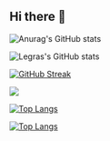 ## Hi there 👋

![Anurag's GitHub stats](https://github-readme-stats.vercel.app/api?username=lucaslegramante&theme=merko&show_icons=true&show=reviews,discussions_started,discussions_answered,prs_merged,prs_merged_percentage&theme=radical&count_private=true)


![Legras's GitHub stats](https://github-legras-readme-stats-iy0hj2hjj-lucas-legramantes-projects.vercel.app/api?username=lucaslegramante&theme=merko&show_icons=true&show=reviews,discussions_started,discussions_answered,prs_merged,prs_merged_percentage&theme=radical&count_private=true)




[![GitHub Streak](https://streak-stats.demolab.com?user=lucaslegramante&theme=merko&locale=pt_BR)](https://git.io/streak-stats)



<img src="https://github-legras-readme-stats-iy0hj2hjj-lucas-legramantes-projects.vercel.app/api?username=lucaslegramante&theme=merko&show_icons=true&show=reviews,discussions_started,discussions_answered,prs_merged,prs_merged_percentage&theme=radical&count_private=true" >


[![Top Langs](https://github-readme-stats.vercel.app/api/top-langs/?username=lucaslegramante)](https://github.com/anuraghazra/github-readme-stats)

[![Top Langs](https://github-readme-stats.vercel.app/api/top-langs/?username=lucaslegramante&layout=compact)](https://github.com/anuraghazra/github-readme-stats)



<!--
**lucaslegramante/lucaslegramante** is a ✨ _special_ ✨ repository because its `README.md` (this file) appears on your GitHub profile.

Here are some ideas to get you started:

- 🔭 I’m currently working on ...
- 🌱 I’m currently learning ...
- 👯 I’m looking to collaborate on ...
- 🤔 I’m looking for help with ...
- 💬 Ask me about ...
- 📫 How to reach me: ...
- 😄 Pronouns: ...
- ⚡ Fun fact: ...
-->
